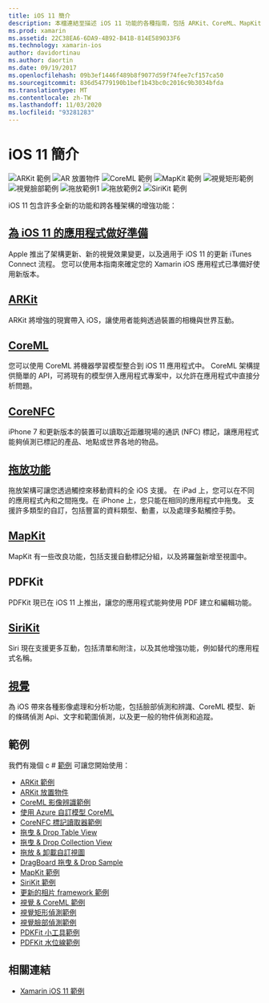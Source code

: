 ```yaml
---
title: iOS 11 簡介
description: 本檔連結至描述 iOS 11 功能的各種指南，包括 ARKit、CoreML、MapKit、PDFKit、SiriKit、視覺架構等。
ms.prod: xamarin
ms.assetid: 22C38EA6-6DA9-4B92-B41B-814E589033F6
ms.technology: xamarin-ios
author: davidortinau
ms.author: daortin
ms.date: 09/19/2017
ms.openlocfilehash: 09b3ef1446f489b8f9077d59f74fee7cf157ca50
ms.sourcegitcommit: 836d54779190b1bef1b43bc0c2016c9b3034bfda
ms.translationtype: MT
ms.contentlocale: zh-TW
ms.lasthandoff: 11/03/2020
ms.locfileid: "93281283"
---
```

# <a name="introduction-to-ios-11"></a>iOS 11 簡介

![ARKit 範例](images/arkit.png) ![AR 放置物件](images/arkit2.png) ![CoreML 範例](images/coreml.png) ![MapKit 範例](images/mapkit.png) ![視覺矩形範例](images/vision1.png) ![視覺臉部範例](images/vision2.png) ![拖放範例1](images/drag-drop.png) ![拖放範例2](images/drag-drop2.png) ![SiriKit 範例](images/sirikit.png)

iOS 11 包含許多全新的功能和跨各種架構的增強功能：

## <a name="preparing-your-app-for-ios-11"></a>[為 iOS 11 的應用程式做好準備](updating-your-app/index.md)

Apple 推出了架構更新、新的視覺效果變更，以及適用于 iOS 11 的更新 iTunes Connect 流程。 您可以使用本指南來確定您的 Xamarin iOS 應用程式已準備好使用新版本。

## <a name="arkit"></a>[ARKit](arkit/index.md)

ARKit 將增強的現實帶入 iOS，讓使用者能夠透過裝置的相機與世界互動。

## <a name="coreml"></a>[CoreML](coreml.md)

您可以使用 CoreML 將機器學習模型整合到 iOS 11 應用程式中。 CoreML 架構提供簡單的 API，可將現有的模型併入應用程式專案中，以允許在應用程式中直接分析問題。

## <a name="corenfc"></a>[CoreNFC](corenfc.md)

iPhone 7 和更新版本的裝置可以讀取近距離現場的通訊 (NFC) 標記，讓應用程式能夠偵測已標記的產品、地點或世界各地的物品。

## <a name="drag-and-drop"></a>[拖放功能](drag-and-drop.md)

拖放架構可讓您透過觸控來移動資料的全 iOS 支援。 在 iPad 上，您可以在不同的應用程式內和之間拖曳。在 iPhone 上，您只能在相同的應用程式中拖曳。 支援許多類型的自訂，包括豐富的資料類型、動畫，以及處理多點觸控手勢。

## <a name="mapkit"></a>[MapKit](mapkit.md)

MapKit 有一些改良功能，包括支援自動標記分組，以及將羅盤新增至視圖中。

## <a name="pdfkit"></a>PDFKit

PDFKit 現已在 iOS 11 上推出，讓您的應用程式能夠使用 PDF 建立和編輯功能。

## <a name="sirikit"></a>[SiriKit](sirikit.md)

Siri 現在支援更多互動，包括清單和附注，以及其他增強功能，例如替代的應用程式名稱。

## <a name="vision"></a>[視覺](vision.md)

為 iOS 帶來各種影像處理和分析功能，包括臉部偵測和辨識、CoreML 模型、新的條碼偵測 Api、文字和範圍偵測，以及更一般的物件偵測和追蹤。

## <a name="samples"></a>範例

我們有幾個 c # [範例](/samples/browse/?products=xamarin&term=Xamarin.iOS%2biOS11) 可讓您開始使用：

- [ARKit 範例](/samples/xamarin/ios-samples/ios11-arkitsample)
- [ARKit 放置物件](/samples/xamarin/ios-samples/ios11-arkitplacingobjects)
- [CoreML 影像辨識範例](/samples/xamarin/ios-samples/ios11-coremlimagerecognition)
- [使用 Azure 自訂模型 CoreML](/samples/xamarin/ios-samples/ios11-coremlazuremodel)
- [CoreNFC 標記讀取器範例](/samples/xamarin/ios-samples/ios11-nfctagreader)
- [拖曳 & Drop Table View](/samples/xamarin/ios-samples/ios11-draganddroptableview)
- [拖曳 & Drop Collection View](/samples/xamarin/ios-samples/ios11-draganddropcollectionview)
- [拖放 & 卸載自訂視圖](/samples/xamarin/ios-samples/ios11-draganddropcustomview)
- [DragBoard 拖曳 & Drop Sample](/samples/xamarin/ios-samples/ios11-draganddropdragboard)
- [MapKit 範例](/samples/xamarin/ios-samples/ios11-mapkitsample)
- [SiriKit 範例](/samples/xamarin/ios-samples/ios11-sirikitsample)
- [更新的相片 framework 範例](/samples/xamarin/ios-samples/ios11-samplephotoapp)
- [視覺 & CoreML 範例](/samples/xamarin/ios-samples/ios11-coremlvision)
- [視覺矩形偵測範例](/samples/xamarin/ios-samples/ios11-visionrectangles/)
- [視覺臉部偵測範例](/samples/xamarin/ios-samples/ios11-visionfaces)
- [PDKFit 小工具範例](/samples/xamarin/ios-samples/ios11-pdfannotationwidgetsadvanced)
- [PDFKit 水位線範例](/samples/xamarin/ios-samples/ios11-pdfdocumentwatermark)

## <a name="related-links"></a>相關連結

- [Xamarin iOS 11 範例](/samples/browse/?products=xamarin&term=Xamarin.iOS%2biOS11)
